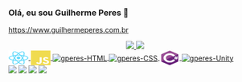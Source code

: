 ### Olá, eu sou Guilherme Peres 👋

https://www.guilhermeperes.com.br



<div align="center">
  <a href="https://github.com/gldhperes">
  <img height="180em" src="https://github-readme-stats.vercel.app/api?username=gldhperes&show_icons=true&theme=dark&include_all_commits=true&count_private=true"/>
  <img height="180em" src="https://github-readme-stats.vercel.app/api/top-langs/?username=gldhperes&layout=compact&langs_count=7&theme=dark"/>
</div>
    
<div style="display: inline_block">
 
  <img align="center" alt="gperes-React" height="30" width="40" src="https://raw.githubusercontent.com/devicons/devicon/master/icons/react/react-original.svg">
  <img align="center" alt="gperes-Js" height="30" width="40" src="https://raw.githubusercontent.com/devicons/devicon/master/icons/javascript/javascript-plain.svg">
  <img align="center" alt="gperes-HTML" height="30" width="40" src="https://cdn.jsdelivr.net/gh/devicons/devicon/icons/html5/html5-plain-wordmark.svg">
  <img align="center" alt="gperes-CSS" height="30" width="40" src="https://cdn.jsdelivr.net/gh/devicons/devicon/icons/css3/css3-plain-wordmark.svg">
  <img align="center" alt="gperes-Csharp" height="30" width="40" src="https://raw.githubusercontent.com/devicons/devicon/master/icons/csharp/csharp-original.svg">
  <img align="center" alt="gperes-Unity" height="30" width="40" src="https://cdn.jsdelivr.net/gh/devicons/devicon/icons/unity/unity-original.svg">
 
</div>
 
<div  style="margin-top: '20px' "> 
  <a href="https://www.youtube.com/channel/UCCkaGDLodfkrjxpB32IEg8g" target="_blank"><img src="https://img.shields.io/badge/YouTube-FF0000?style=for-the-badge&logo=youtube&logoColor=white" target="_blank"></a>
  <a href="https://www.instagram.com/guilherme.peres2308/" target="_blank"><img src="https://img.shields.io/badge/-Instagram-%23E4405F?style=for-the-badge&logo=instagram&logoColor=white" target="_blank"></a>
  <a href = "mailto:gldhperes@gmail.com"><img src="https://img.shields.io/badge/-Gmail-%23333?style=for-the-badge&logo=gmail&logoColor=white" target="_blank"></a>
  <a href="https://www.linkedin.com/in/guilherme-peres-2902a5251" target="_blank"><img src="https://img.shields.io/badge/-LinkedIn-%230077B5?style=for-the-badge&logo=linkedin&logoColor=white" target="_blank"></a>  
</div>
